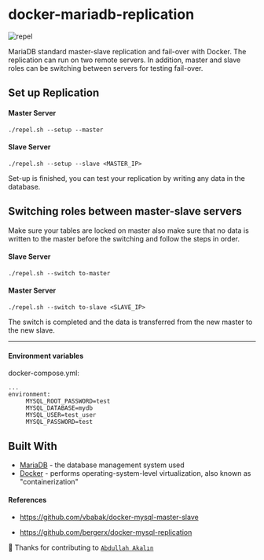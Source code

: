 # docker-mariadb-replication
![repel](https://liquipedia.net/commons/images/thumb/e/ee/Omniknight_degen_aura.png/50px-Omniknight_degen_aura.png)

MariaDB standard master-slave replication and fail-over with Docker. The replication can run on two remote servers. In addition, master and slave roles can be switching between servers for testing fail-over.

## Set up Replication 
#### Master Server

```
./repel.sh --setup --master
```

#### Slave Server 

```
./repel.sh --setup --slave <MASTER_IP>
```

Set-up is finished, you can test your replication by writing any data in the database.

## Switching roles between master-slave servers 

Make sure your tables are locked on master also make sure that no data is written to the master before the switching and follow the steps in order.

#### Slave Server 

```
./repel.sh --switch to-master
```

#### Master Server

```
./repel.sh --switch to-slave <SLAVE_IP>
```
The switch is completed and the data is transferred from the new master to the new slave.

---

#### Environment variables
docker-compose.yml:
```
...
environment:
     MYSQL_ROOT_PASSWORD=test
     MYSQL_DATABASE=mydb
     MYSQL_USER=test_user
     MYSQL_PASSWORD=test
```
## Built With

* [MariaDB](https://mariadb.org/about/) - the database management system used
* [Docker](https://www.docker.com/why-docker) - performs operating-system-level virtualization, also known as "containerization"


#### References

* https://github.com/vbabak/docker-mysql-master-slave

* https://github.com/bergerx/docker-mysql-replication


:tada: Thanks for contributing to <a href="https://github.com/armut" target="blank">`Abdullah Akalın`</a> 
